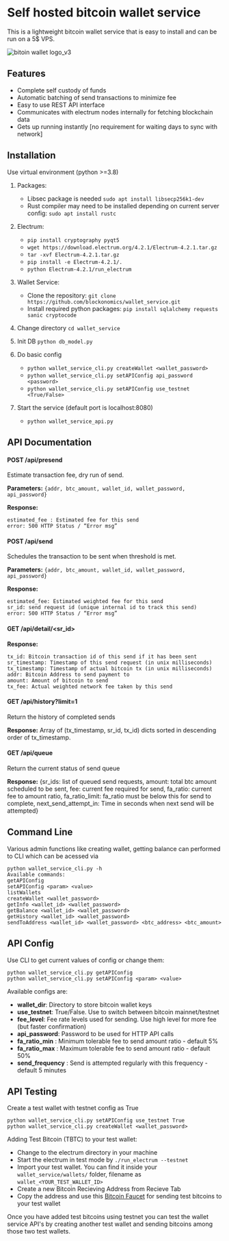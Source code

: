 # Self hosted bitcoin wallet service
This is a lightweight bitcoin wallet service that is easy to install and can be run on a 5$ VPS. 

![bitoin wallet logo_v3](https://user-images.githubusercontent.com/22165583/161193392-98442101-9de4-4292-a55e-14ec70a29e8e.png)

## Features
- Complete self custody of funds
- Automatic batching of send transactions to minimize fee
- Easy to use REST API interface 
- Communicates with electrum nodes internally for fetching blockchain data 
- Gets up running instantly [no requirement for waiting days to sync with network] 

## Installation 
Use virtual environment (python >=3.8)
1. Packages:
    * Libsec package is needed `sudo apt install libsecp256k1-dev`
    * Rust compiler may need to be installed depending on current server config: `sudo apt install rustc`
2. Electrum:
    * `pip install cryptography pyqt5`
    * `wget https://download.electrum.org/4.2.1/Electrum-4.2.1.tar.gz`
    * `tar -xvf Electrum-4.2.1.tar.gz`
    * `pip install -e Electrum-4.2.1/.`
    * `python Electrum-4.2.1/run_electrum`

3. Wallet Service:
    * Clone the repository: `git clone https://github.com/blockonomics/wallet_service.git`
    * Install required python packages: `pip install sqlalchemy requests sanic cryptocode`
4. Change directory `cd wallet_service`
5. Init DB `python db_model.py`
6. Do basic config
    * `python wallet_service_cli.py createWallet <wallet_password>`
    * `python wallet_service_cli.py setAPIConfig api_password <password>`
    * `python wallet_service_cli.py setAPIConfig use_testnet <True/False>`
7. Start the service (default port is localhost:8080)
    * `python wallet_service_api.py`





## API Documentation

#### POST /api/presend
Estimate transaction fee, dry run of send.

**Parameters:**
`{addr, btc_amount, wallet_id, wallet_password, api_password}`

**Response:**
```
estimated_fee : Estimated fee for this send 
error: 500 HTTP Status / “Error msg”
```

#### POST /api/send
Schedules the transaction to be sent when threshold is met.

**Parameters:**
`{addr, btc_amount, wallet_id, wallet_password, api_password}`

**Response:**
```
estimated_fee: Estimated weighted fee for this send 
sr_id: send request id (unique internal id to track this send)  
error: 500 HTTP Status / “Error msg”
```

#### GET /api/detail/<sr_id>

**Response:**
``` 
tx_id: Bitcoin transaction id of this send if it has been sent 
sr_timestamp: Timestamp of this send request (in unix milliseconds)
tx_timestamp: Timestamp of actual bitcoin tx (in unix milliseconds)
addr: Bitcoin Address to send payment to
amount: Amount of bitcoin to send
tx_fee: Actual weighted network fee taken by this send
```

#### GET /api/history?limit=1

Return the history of completed sends

**Response:**
Array of (tx_timestamp, sr_id, tx_id) dicts sorted in descending order of tx_timestamp.

#### GET /api/queue

Return the current status of send queue

**Response:**
{sr_ids: list of queued send requests, amount: total btc amount scheduled to be sent, fee: current fee required for send, fa_ratio: current fee to amount ratio, fa_ratio_limit: fa_ratio must be below this for send to complete, next_send_attempt_in: Time in seconds when next send will be attempted}

## Command Line
Various admin functions like creating wallet, getting balance can performed to CLI which can be acessed via
```
python wallet_service_cli.py -h
Available commands:
getAPIConfig
setAPIConfig <param> <value>
listWallets
createWallet <wallet_password>
getInfo <wallet_id> <wallet_password>
getBalance <wallet_id> <wallet_password>
getHistory <wallet_id> <wallet_password>
sendToAddress <wallet_id> <wallet_password> <btc_address> <btc_amount>
```

## API Config

Use CLI to get current values of config or change them:
```
python wallet_service_cli.py getAPIConfig
python wallet_service_cli.py setAPIConfig <param> <value>
```
Available configs are:
* **wallet_dir**: Directory to store bitcoin wallet keys
* **use_testnet**: True/False. Use to switch between bitcoin mainnet/testnet
* **fee_level**: Fee rate levels used for sending. Use high level for more fee (but faster confirmation)
* **api_password**: Password to be used for HTTP API calls 
* **fa_ratio_min** : Minimum tolerable fee to send amount ratio - default 5% 
* **fa_ratio_max** : Maximum tolerable fee to send amount ratio - default 50%
* **send_frequency** : Send is attempted regularly with this frequency  - default 5 minutes

## API Testing

Create a test wallet with testnet config as True
```
python wallet_service_cli.py setAPIConfig use_testnet True
python wallet_service_cli.py createWallet <wallet_password>
```
Adding Test Bitcoin (TBTC) to your test wallet:
* Change to the electrum directory in your machine
* Start the electrum in test mode by `./run_electrum --testnet`
* Import your test wallet. You can find it inside your `wallet_service/wallets/` folder, filename as `wallet_<YOUR_TEST_WALLET_ID>`
* Create a new Bitcoin Recieving Address from Recieve Tab
* Copy the address and use this [Bitcoin Faucet](https://bitcoinfaucet.uo1.net/) for sending test bitcoins to your test wallet

Once you have added test bitcoins using testnet you can test the wallet service API's by creating another test wallet and sending bitcoins among those two test wallets.
